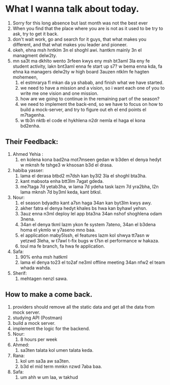 # What I wanna talk about today.
1. Sorry for this long absence but last month was not the best ever
2. When you find that the place where you are is not as it used to be try to ask, try to get it back. 
3. don't wait work, go and search for it guys, that what makes you different, and that what makes you leader and pioneer. 
4. okeh, ehna msh hntklm 3n el shoghl awi. hantkm mainly 3n el managment delw2ty. 
5. mn sa3t ma dkhlto wento 3rfeen kwys eny msh bt3aml 3la eny fe student activity, lakn bnt3aml enna fe start up s7? w bema enna kda, fa ehna ka managers delw2ty w high board 3auzen ntklm fe hagten mohemeen, 
   1. el estmrarya fl mkan da ya shabab, and finish what we have started. 
   2. we need to have a mission and a vision, so i want each one of you to write me one vision and one mission. 
   3. how are we going to continue in the remaining part of the season? 
   4. we need to implement the back-end, so we have to focus on how to build a mock-server, and try to figure out eh el end points el m7tagenha. 
   5. w tb3n nktb el code el hykhlena n2dr nemla el haga el kona bd2enha. 

## Their Feedback: 
1. Ahmed Yehia :
   1. en kolena kona bad2na mot7mseen gedan w b3den el denya  hedyt w mknsh fe tshge3 w khsosan b3d el drasa. 
2. habiba yasser: 
   1. lama el derasa btbd2 m7dsh kan by3l2 3la el shoghl bta3ha. 
   2. kant mabsota enha btt3lm 7agat gdeda. 
   3. me7taga 7d yetab3ha, w lama 7d ydeha task lazm 7d yra2bha, l2n lama mknsh 7d by3ml keda, kant btksl.
3. Nour:
   1. el season bdyadto kant a7sn haga 34an kan byt3lm kwys awy. 
   2. akher fatra el denya hedyt khales bs hwa kan byhawl yehsn. 
   3. 3auz enna n3ml deploy lel app bta3na 34an nshof shoghlena odam 3nena. 
   4. 34an el denya tkml lazm ykon fe system 7ateno, 34an el b3dena homa el ykmlo w y7aseno mno baa. 
   5. el application maby5lssh, el features lazm kol shwya tt7asn w yetzwd 3leha, w t7awl t-fix bugs w t7sn el performance w hakaza.  
   6. toul ma fe branch, fa hwa fe application. 
4. Safa: 
   1. 90% enha msh hatkml
   2. lama el denya to23 el to2af ne3ml offline meeting 34an nfw2 el team whada wahda. 
5. Sherif: 
   1. mehtagen nenzl sawa. 

## How to make a come back. 
   1. providers should remove all the static data and get all the data from mock server. 
   2. studying API (Postman)
   3. build a mock server.
   4. implement the logic for the backend. 
1. Nour:
   1. 8 hours per week
2. Ahmed:
   1. sa3ten talata kol umen talata keda. 
3. Rana: 
   1. kol um sa3a aw sa3ten.
   2. b3d el mid term mmkn nzwd 7aba baa. 
4. Safa: 
   1. um ahh w um laa, w takhud 
